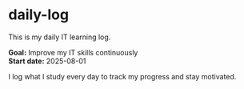 # daily-log

This is my daily IT learning log.

**Goal:** Improve my IT skills continuously  
**Start date:** 2025-08-01

I log what I study every day to track my progress and stay motivated.
